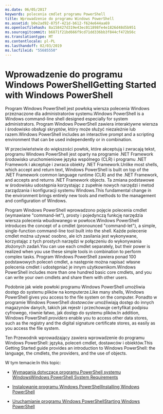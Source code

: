 ```yaml
---
ms.date: 06/05/2017
keywords: polecenia cmdlet programu PowerShell
title: Wprowadzenie do programu Windows PowerShell
ms.assetid: b0e2ad92-875f-421d-b612-f624e644aa69
ms.openlocfilehash: 8a158427d319e43ec011898fe4e1826d48d5b951
ms.sourcegitcommit: b6871f21bd666f9cd71dd336bb3f844cf472b56c
ms.translationtype: MT
ms.contentlocale: pl-PL
ms.lasthandoff: 02/03/2019
ms.locfileid: "55685550"
---
```

# <a name="getting-started-with-windows-powershell"></a><span data-ttu-id="7f67d-103">Wprowadzenie do programu Windows PowerShell</span><span class="sxs-lookup"><span data-stu-id="7f67d-103">Getting Started with Windows PowerShell</span></span>
<span data-ttu-id="7f67d-104">Program Windows PowerShell jest powłoką wiersza polecenia Windows przeznaczone dla administratorów systemu.</span><span class="sxs-lookup"><span data-stu-id="7f67d-104">Windows PowerShell is a Windows command-line shell designed especially for system administrators.</span></span> <span data-ttu-id="7f67d-105">Program Windows PowerShell zawiera interaktywne wiersza i środowisko obsługi skryptów, który może służyć niezależnie lub razem.</span><span class="sxs-lookup"><span data-stu-id="7f67d-105">Windows PowerShell includes an interactive prompt and a scripting environment that can be used independently or in combination.</span></span>

<span data-ttu-id="7f67d-106">W przeciwieństwie do większości powłok, które akceptują i zwracają tekst, programu Windows PowerShell jest oparty na programie .NET Framework środowisko uruchomieniowe języka wspólnego (CLR) i programu .NET Framework i akceptuje i zwraca obiekty .NET Framework.</span><span class="sxs-lookup"><span data-stu-id="7f67d-106">Unlike most shells, which accept and return text, Windows PowerShell is built on top of the .NET Framework common language runtime (CLR) and the .NET Framework, and accepts and returns .NET Framework objects.</span></span> <span data-ttu-id="7f67d-107">Ta zmiana podstawowe w środowisku udostępnia korzystając z zupełnie nowych narzędzi i metod zarządzania i konfiguracji systemu Windows.</span><span class="sxs-lookup"><span data-stu-id="7f67d-107">This fundamental change in the environment brings entirely new tools and methods to the management and configuration of Windows.</span></span>

<span data-ttu-id="7f67d-108">Program Windows PowerShell wprowadzono pojęcie polecenia cmdlet (wymawiane "command-let"), prosty i pojedynczą funkcję narzędzia wiersza polecenia wbudowanego w powłoce.</span><span class="sxs-lookup"><span data-stu-id="7f67d-108">Windows PowerShell introduces the concept of a cmdlet (pronounced "command-let"), a simple, single-function command-line tool built into the shell.</span></span> <span data-ttu-id="7f67d-109">Każde polecenie cmdlet można używać osobno, ale ich zasilania jest wykonywane, korzystając z tych prostych narzędzi w połączeniu do wykonywania złożonych zadań.</span><span class="sxs-lookup"><span data-stu-id="7f67d-109">You can use each cmdlet separately, but their power is realized when you use these simple tools in combination to perform complex tasks.</span></span> <span data-ttu-id="7f67d-110">Program Windows PowerShell zawiera ponad 100 podstawowych poleceń cmdlet, a następnie można napisać własne polecenia cmdlet i udostępniać je innym użytkownikom.</span><span class="sxs-lookup"><span data-stu-id="7f67d-110">Windows PowerShell includes more than one hundred basic core cmdlets, and you can write your own cmdlets and share them with other users.</span></span>

<span data-ttu-id="7f67d-111">Podobnie jak wiele powłoki programu Windows PowerShell umożliwia dostęp do systemu plików na komputerze.</span><span class="sxs-lookup"><span data-stu-id="7f67d-111">Like many shells, Windows PowerShell gives you access to the file system on the computer.</span></span> <span data-ttu-id="7f67d-112">Ponadto w programie Windows PowerShell *dostawców* umożliwiają dostęp do innych magazynów danych, takich jak rejestr i przechowuje certyfikat podpisu cyfrowego, równie łatwo, jak dostęp do systemu plików.</span><span class="sxs-lookup"><span data-stu-id="7f67d-112">In addition, Windows PowerShell *providers* enable you to access other data stores, such as the registry and the digital signature certificate stores, as easily as you access the file system.</span></span>

<span data-ttu-id="7f67d-113">Ten Przewodnik wprowadzający zawiera wprowadzenie do programu Windows PowerShell: języka, poleceń cmdlet, dostawców i obiektów.</span><span class="sxs-lookup"><span data-stu-id="7f67d-113">This Getting Started guide provides an introduction to Windows PowerShell: the language, the cmdlets, the providers, and the use of objects.</span></span>

<span data-ttu-id="7f67d-114">W tym temacie:</span><span class="sxs-lookup"><span data-stu-id="7f67d-114">In this topic:</span></span>

- [<span data-ttu-id="7f67d-115">Wymagania dotyczące programu PowerShell systemu Windows</span><span class="sxs-lookup"><span data-stu-id="7f67d-115">Windows PowerShell System Requirements</span></span>](../setup/Windows-PowerShell-System-Requirements.md)

- [<span data-ttu-id="7f67d-116">Instalowanie programu Windows PowerShell</span><span class="sxs-lookup"><span data-stu-id="7f67d-116">Installing Windows PowerShell</span></span>](../setup/Installing-Windows-PowerShell.md)

- [<span data-ttu-id="7f67d-117">Uruchamianie programu Windows PowerShell</span><span class="sxs-lookup"><span data-stu-id="7f67d-117">Starting Windows PowerShell</span></span>](../setup/Starting-Windows-PowerShell.md)

